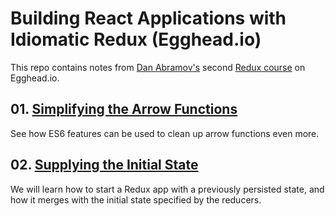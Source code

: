# Building React Applications with Idiomatic Redux (Egghead.io)

This repo contains notes from [Dan Abramov's](https://github.com/gaearon) second [Redux course](https://egghead.io/courses/building-react-applications-with-idiomatic-redux) on Egghead.io.

## 01\. [Simplifying the Arrow Functions](https://egghead.io/lessons/javascript-redux-simplifying-the-arrow-functions)

See how ES6 features can be used to clean up arrow functions even more.

## 02. [Supplying the Initial State](https://egghead.io/lessons/javascript-redux-supplying-the-initial-state)

We will learn how to start a Redux app with a previously persisted state, and how it merges with the initial state specified by the reducers.
